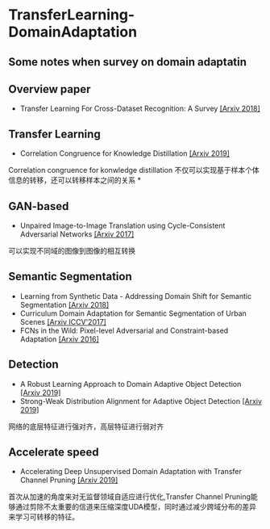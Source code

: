 # TransferLearning-DomainAdaptation
## Some notes when survey on domain adaptatin

## Overview paper
* Transfer Learning For Cross-Dataset Recognition: A Survey [[Arxiv 2018]](https://arxiv.org/abs/1802.03601v4)

## Transfer Learning
* Correlation Congruence for Knowledge Distillation [[Arxiv 2019]](https://arxiv.org/abs/1904.01802)

Correlation congruence for konwledge distillation 不仅可以实现基于样本个体信息的转移，还可以转移样本之间的关系
* 

## GAN-based
* Unpaired Image-to-Image Translation using Cycle-Consistent Adversarial Networks [[Arxiv 2017]](https://arxiv.org/abs/1703.10593)

可以实现不同域的图像到图像的相互转换

## Semantic Segmentation
* Learning from Synthetic Data - Addressing Domain Shift for Semantic Segmentation [[Arxiv 2018]](https://arxiv.org/abs/1711.06969)
* Curriculum Domain Adaptation for Semantic Segmentation of Urban Scenes [[Arxiv ICCV'2017]](https://arxiv.org/abs/1707.09465)
* FCNs in the Wild: Pixel-level Adversarial and Constraint-based Adaptation [[Arxiv 2016]](https://arxiv.org/abs/1612.02649)

## Detection
* A Robust Learning Approach to Domain Adaptive Object Detection [[Arxiv 2019]](https://arxiv.org/abs/1904.02361)
* Strong-Weak Distribution Alignment for Adaptive Object Detection [[Arxiv 2019]](https://arxiv.org/abs/1812.04798)

网络的底层特征进行强对齐，高层特征进行弱对齐

## Accelerate speed
* Accelerating Deep Unsupervised Domain Adaptation with Transfer Channel Pruning [[Arxiv 2019]](https://arxiv.org/abs/1904.02654)

首次从加速的角度来对无监督领域自适应进行优化,Transfer Channel Pruning能够通过剪除不太重要的信道来压缩深度UDA模型，同时通过减少跨域分布的差异来学习可转移的特征。
